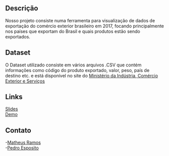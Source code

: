 ## Descrição
Nosso projeto consiste numa ferramenta para visualização de dados de exportação do comércio exterior brasileiro em 2017, focando principalmente nos países que exportam do Brasil e quais produtos estão sendo exportados.

## Dataset
O Dataset utilizado consiste em vários arquivos .CSV que contém informações como código do produto exportado, valor, peso, país de destino etc. e está disponível no site do [Ministério da Indústria, Comércio Exterior e Serviços](http://www.mdic.gov.br/index.php/comercio-exterior/estatisticas-de-comercio-exterior/base-de-dados-do-comercio-exterior-brasileiro-arquivos-para-download)

## Links
[Slides](https://docs.google.com/presentation/d/1KD6xUuLJXKuLjap5PO3ZQhBdVXqEupCK0tQxRUYaAZI/edit?usp=sharing)  
[Demo](http://mhpr.github.io/ComEx-visualizacao-2018-1/ComEx.html)

## Contato
-[Matheus Ramos](github.com/mhpr)  
-[Pedro Esposito](github.com/PedroEsposito)
